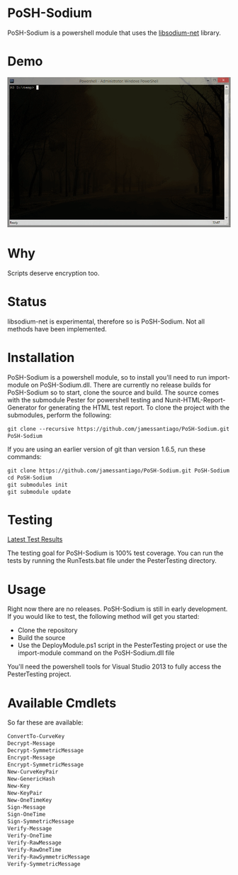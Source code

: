 PoSH-Sodium
===========

PoSH-Sodium is a powershell module that uses the [libsodium-net](https://github.com/adamcaudill/libsodium-net) library.

Demo
====

![image](https://raw.githubusercontent.com/jamessantiago/PoSH-Sodium/master/Demo.gif)

Why
===

Scripts deserve encryption too.

Status
======

libsodium-net is experimental, therefore so is PoSH-Sodium.  Not all methods have been implemented.

Installation
============

PoSH-Sodium is a powershell module, so to install you'll need to run import-module on PoSH-Sodium.dll.  There are currently no release builds for PoSH-Sodium so to start, clone the source and build.  The source comes with the submodule Pester for powershell testing and Nunit-HTML-Report-Generator for generating the HTML test report.  To clone the project with the submodules, perform the following:

    git clone --recursive https://github.com/jamessantiago/PoSH-Sodium.git PoSH-Sodium

If you are using an earlier version of git than version 1.6.5, run these commands:

    git clone https://github.com/jamessantiago/PoSH-Sodium.git PoSH-Sodium
    cd PoSH-Sodium
    git submodules init
    git submodule update

Testing
=======

[Latest Test Results](http://htmlpreview.github.io/?https://github.com/jamessantiago/PoSH-Sodium/blob/master/PesterTesting/LastTestResults.html)

The testing goal for PoSH-Sodium is 100% test coverage.  You can run the tests by running the RunTests.bat file under the PesterTesting directory.

Usage
=====

Right now there are no releases.  PoSH-Sodium is still in early development.  If you would like to test, the following method will get you started:

 - Clone the repository
 - Build the source
 - Use the DeployModule.ps1 script in the PesterTesting project or use the import-module command on the PoSH-Sodium.dll file

 You'll need the powershell tools for Visual Studio 2013 to fully access the PesterTesting project.

Available Cmdlets
=================

So far these are available:
    
    ConvertTo-CurveKey
    Decrypt-Message
    Decrypt-SymmetricMessage
    Encrypt-Message
    Encrypt-SymmetricMessage
    New-CurveKeyPair
    New-GenericHash
    New-Key
    New-KeyPair
    New-OneTimeKey
    Sign-Message
    Sign-OneTime
    Sign-SymmetricMessage
    Verify-Message
    Verify-OneTime
    Verify-RawMessage
    Verify-RawOneTime
    Verify-RawSymmetricMessage
    Verify-SymmetricMessage
    
